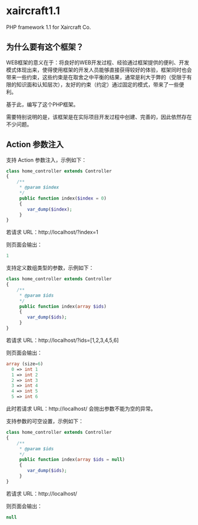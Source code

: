 # xaircraft1.1
PHP framework 1.1 for Xaircraft Co.

## 为什么要有这个框架？

WEB框架的意义在于：将良好的WEB开发过程、经验通过框架提供的便利、开发模式体现出来，使得使用框架的开发人员能够直接获得较好的体验，框架同时也会带来一些约束，这些约束是在取舍之中平衡的结果，通常是利大于弊的（受限于有限的知识面和认知层次），友好的约束（约定）通过固定的模式，带来了一些便利。

基于此，编写了这个PHP框架。

需要特别说明的是，该框架是在实际项目开发过程中创建、完善的，因此依然存在不少问题。

## Action 参数注入

支持 Action 参数注入，示例如下：

```PHP
class home_controller extends Controller
{
    /**
     * @param $index
     */
     public function index($index = 0)
     {
        var_dump($index);
     }
}
```
若请求 URL：http://localhost/?index=1

则页面会输出：

```PHP
1
```

支持定义数组类型的参数，示例如下：

```PHP
class home_controller extends Controller
{
    /**
     * @param $ids
     */
     public function index(array $ids)
     {
        var_dump($ids);
     }
}
```
若请求 URL：http://localhost/?ids=[1,2,3,4,5,6]

则页面会输出：

```PHP
array (size=6)
  0 => int 1
  1 => int 2
  2 => int 3
  3 => int 4
  4 => int 5
  5 => int 6
```
此时若请求 URL：http://localhost/
会抛出参数不能为空的异常。

支持参数的可空设置，示例如下：
```PHP
class home_controller extends Controller
{
    /**
     * @param $ids
     */
     public function index(array $ids = null)
     {
        var_dump($ids);
     }
}
```
若请求 URL：http://localhost/

则页面会输出：

```PHP
null
```
